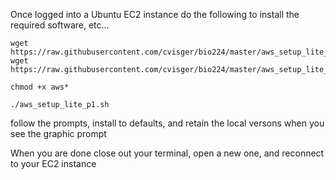 Once logged into a Ubuntu EC2 instance do the following to install the
required software, etc...

```
wget https://raw.githubusercontent.com/cvisger/bio224/master/aws_setup_lite_p1.sh
wget https://raw.githubusercontent.com/cvisger/bio224/master/aws_setup_lite_p2.sh
```

```
chmod +x aws*
```

```
./aws_setup_lite_p1.sh
```

follow the prompts, install to defaults, and retain the local versons
when you see the graphic prompt

When you are done close out your terminal, open a new one, and reconnect to your EC2 instance
